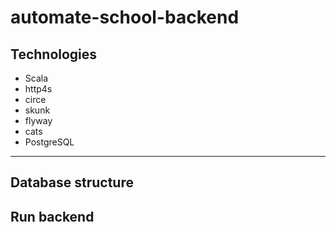 # automate-school-backend
## Technologies
- Scala
- http4s
- circe
- skunk
- flyway
- cats
- PostgreSQL
---
## Database structure

## Run backend
